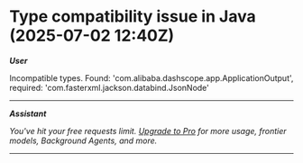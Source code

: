 <!-- Generated by SpecStory -->

# Type compatibility issue in Java (2025-07-02 12:40Z)

_**User**_

Incompatible types. Found: 'com.alibaba.dashscope.app.ApplicationOutput', required: 'com.fasterxml.jackson.databind.JsonNode'

---

_**Assistant**_

*You've hit your free requests limit. [Upgrade to Pro](https://www.cursor.com/api/auth/checkoutDeepControl?tier=pro) for more usage, frontier models, Background Agents, and more.*

---

